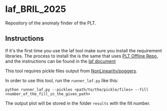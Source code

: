# laf_BRIL_2025

Repository of the anomaly finder of the PLT.

## Instructions

If it's the first time you use the laf tool make sure you install the requirement libraries. The process to install the is the same that uses [PLT Offline Repo](https://github.com/cmsplt/PLTOffline), and the instructions can be found in the [laf document](https://docs.google.com/document/d/1jXkUQ4Mt5PFmiV5IuQkr71Nw3jQUUcfnVggKCsIzocM/edit?tab=t.0)

This tool requires pickle files output from [NonLinearity/poggers](https://gitlab.cern.ch/flpereir/nonlinearity/-/tree/master/poggers?ref_type=heads). 

In order to use this tool, run the `runner_laf.py` like this:

```
python runner_laf.py --pickles <path/to/the/pickle/files> --fill <number_of_the_fill_in_the_given_path>
```

The output plot will be stored in the folder `results` with the fill number.
